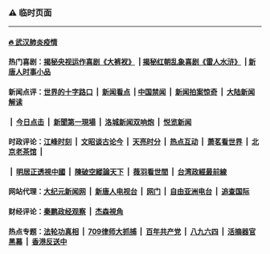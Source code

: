 ### ⚠️ 临时页面

---

#### [🔥 武汉肺炎疫情](http://164.90.156.17:10000/videos/corona/)

#### 热门喜剧：[揭秘央视运作喜剧《大裤衩》](http://164.90.156.17:10000/videos/res/big-shorts/) &nbsp;|&nbsp;[揭秘红朝乱象喜剧《雷人水浒》](http://164.90.156.17:10000/videos/res/OutlawsOfMarsh/) &nbsp;|&nbsp;[新唐人时事小品](http://164.90.156.17:10000/videos/res/comedy/)

#### 新闻点评：[世界的十字路口](http://164.90.156.17/tanghao/) &nbsp;|&nbsp; [新闻看点](http://164.90.156.17/news-insight/) &nbsp;|&nbsp;[中国禁闻](http://164.90.156.17/ntdtv-news/) &nbsp;|&nbsp; [新闻拍案惊奇](http://164.90.156.17/dayu/) &nbsp;|&nbsp; [大陆新闻解读](http://164.90.156.17/ntdtv-comedy/)
####   &nbsp;|&nbsp;  [今日点击](http://164.90.156.17/news-click/)  &nbsp;|&nbsp; [新聞第一現場](http://164.90.156.17/primary-scene/) &nbsp;|&nbsp; [洛城新闻双响炮](http://164.90.156.17/la-news/) &nbsp;|&nbsp; [悦览新闻](http://164.90.156.17/dingyue/)

#### 时政评论：[江峰时刻](http://164.90.156.17/today-in-history/) &nbsp;|&nbsp; [文昭谈古论今](http://164.90.156.17/wenzhao/) &nbsp;|&nbsp; [天亮时分](http://164.90.156.17/tianliang/) &nbsp;|&nbsp; [热点互动](http://164.90.156.17/ntdtv-rdhd/) &nbsp;|&nbsp; [萧茗看世界](http://164.90.156.17/simonegao/) &nbsp;|&nbsp; [北京老茶馆](http://164.90.156.17/teahouse/)  &nbsp;|&nbsp;  
####   &nbsp;|&nbsp;  [明居正透視中國](http://164.90.156.17/decoding-china/)  &nbsp;|&nbsp; [陳破空縱論天下](http://164.90.156.17/pokong/)  &nbsp;|&nbsp; [薇羽看世間](http://164.90.156.17/weiyu/)  &nbsp;|&nbsp; [台湾政經最前線](http://164.90.156.17/taiwan/)   

#### 网站代理：[大纪元新闻网](http://164.90.156.17:10080/gb/) &nbsp;|&nbsp; [新唐人电视台](http://164.90.156.17:8808/gb/) &nbsp;|&nbsp; [网门](http://164.90.156.17:11000/) &nbsp;|&nbsp; [自由亚洲电台](http://164.90.156.17:9800/mandarin/) &nbsp;|&nbsp; [追查国际](http://164.90.156.17:10010/)

#### 财经评论：[秦鹏政经观察](http://164.90.156.17/qinpeng/) &nbsp;|&nbsp; [杰森視角 ](http://164.90.156.17/jason/)

#### 热点专题：[法轮功真相](http://164.90.156.17:10000/videos/truth.html) &nbsp;|&nbsp; [709律师大抓捕](http://164.90.156.17:10000/videos/709/) &nbsp;|&nbsp; [百年共产党](http://164.90.156.17:10000/videos/ccp.html) &nbsp;|&nbsp; [八九六四](http://164.90.156.17:10000/videos/88/)  &nbsp;|&nbsp; [活摘器官黑幕](http://164.90.156.17:10000/videos/res/Organs/)  &nbsp;|&nbsp; [香港反送中](http://164.90.156.17:10000/videos/res/hk/) 

<img src='http://gfw-breaker.win/link4.md' width='0px' height='0px'/>


